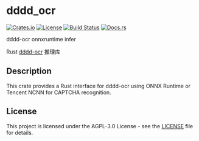 # dddd_ocr

[![Crates.io](https://img.shields.io/crates/v/dddd_ocr.svg)](https://crates.io/crates/dddd_ocr)
[![License](https://img.shields.io/badge/license-AGPL--3.0-blue.svg)](https://opensource.org/licenses/AGPL-3.0)
[![Build Status](https://img.shields.io/github/actions/workflow/status/MosRat/dddd_ocr_rs/rust.yml?branch=main)](https://github.com/MosRat/dddd_ocr_rs/actions)
[![Docs.rs](https://docs.rs/dddd_ocr/badge.svg)](https://docs.rs/dddd_ocr)

dddd-ocr onnxruntime infer

Rust [dddd-ocr](https://github.com/sml2h3/ddddocr) 推理库

## Description

This crate provides a Rust interface for dddd-ocr using ONNX Runtime or Tencent NCNN for CAPTCHA recognition.

## License

This project is licensed under the AGPL-3.0 License - see the [LICENSE](LICENSE) file for details.
